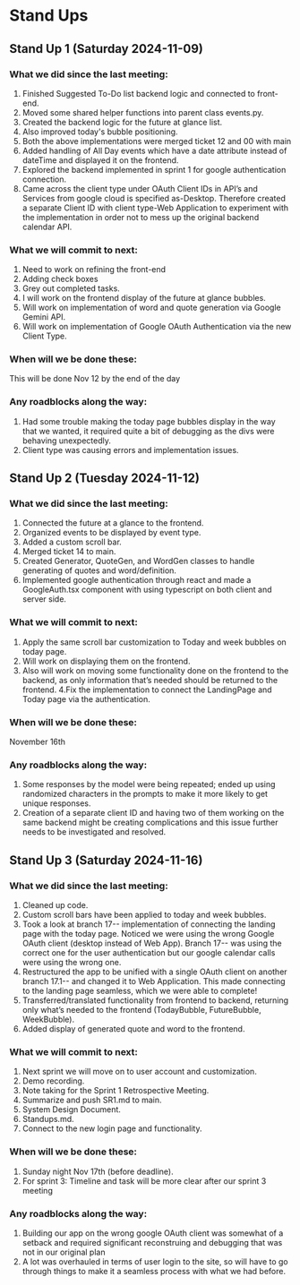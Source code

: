 
# Stand Ups

## Stand Up 1 (Saturday 2024-11-09)
### What we did since the last meeting:
1. Finished Suggested To-Do list backend logic and connected to front-end. 
2. Moved some shared helper functions into parent class events.py.
3. Created the backend logic for the future at glance list. 
4. Also improved today's bubble positioning.
5. Both the above implementations were merged ticket 12 and 00 with main
6. Added handling of All Day events which have a date attribute instead of dateTime and displayed it on the frontend.
7. Explored the backend implemented in sprint 1 for google authentication connection. 
8. Came across the client type under OAuth Client IDs in API’s and Services from google cloud is specified as-Desktop. Therefore created a separate Client ID with client type-Web Application to experiment with the implementation in order not to mess up the original backend calendar API.

### What we will commit to next:
1. Need to work on refining the front-end
2. Adding check boxes
3. Grey out completed tasks.
4. I will work on the frontend display of the future at glance bubbles.
5. Will work on implementation of word and quote generation via Google Gemini API.
6. Will work on implementation of Google OAuth Authentication via the new Client Type.

### When will we be done these:  
This will be done Nov 12 by the end of the day

### Any roadblocks along the way:
1. Had some trouble making the today page bubbles display in the way that we wanted, it required quite a bit of debugging as the divs were behaving unexpectedly.
2. Client type was causing errors and implementation issues.


## Stand Up 2 (Tuesday 2024-11-12)
### What we did since the last meeting:
1. Connected the future at a glance to the frontend.
2. Organized events to be displayed by event type.
3. Added a custom scroll bar. 
4. Merged ticket 14 to main.
5. Created Generator, QuoteGen, and WordGen classes to handle generating of quotes and word/definition.
6. Implemented google authentication through react and made a GoogleAuth.tsx component with using typescript on both client and server side.

### What we will commit to next:
1. Apply the same scroll bar customization to Today and week bubbles on today page.
2. Will work on displaying them on the frontend. 
3. Also will work on moving some functionality done on the frontend to the backend, as only information that’s needed should be returned to the frontend.
4.Fix the implementation to connect the LandingPage and Today page via the authentication.

### When will we be done these:
November 16th

### Any roadblocks along the way:
1. Some responses by the model were being repeated; ended up using randomized characters in the prompts to make it more likely to get unique responses.
2. Creation of a separate client ID and having two of them working on the same backend might be creating complications and this issue further needs to be investigated and resolved.


## Stand Up 3 (Saturday 2024-11-16)
### What we did since the last meeting:
1. Cleaned up code.
2. Custom scroll bars have been applied to today and week bubbles. 
3. Took a look at branch 17-- implementation of connecting the landing page with the today page. Noticed we were using the wrong Google OAuth client (desktop instead of Web App). Branch 17-- was using the correct one for the user authentication but our google calendar calls were using the wrong one. 
4. Restructured the app to be unified with a single OAuth client on another branch 17.1-- and changed it to Web Application. This made connecting to the landing page seamless, which we were able to complete!
5. Transferred/translated functionality from frontend to backend, returning only what’s needed to the frontend (TodayBubble, FutureBubble, WeekBubble). 
6. Added display of generated quote and word to the frontend.


### What we will commit to next: 
1. Next sprint we will move on to user account and customization.
2. Demo recording.
3. Note taking for the Sprint 1 Retrospective Meeting.
4. Summarize and push SR1.md to main.
5. System Design Document.
6. Standups.md.
7. Connect to the new login page and functionality.


### When will we be done these:
1. Sunday night Nov 17th (before deadline).
2. For sprint 3: Timeline and task will be more clear after our sprint 3 meeting


### Any roadblocks along the way: 
1. Building our app on the wrong google OAuth client was somewhat of a setback and required significant reconstruing and debugging that was not in our original plan
2. A lot was overhauled in terms of user login to the site, so will have to go through things to make it a seamless process with what we had before.
